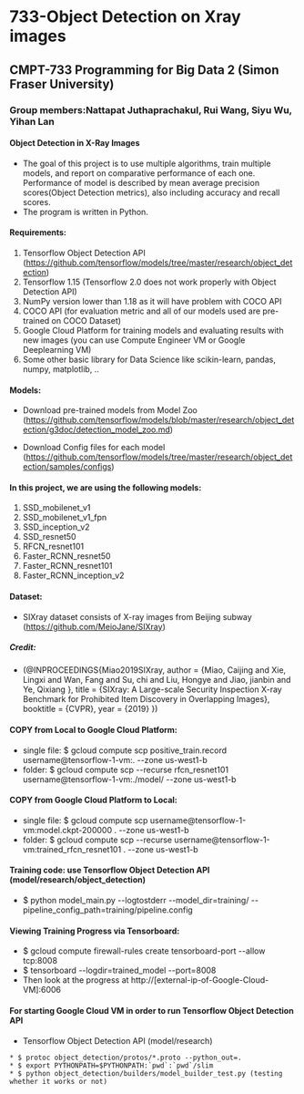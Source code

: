 # 733-Object Detection on Xray images
## CMPT-733 Programming for Big Data 2 (Simon Fraser University)
### Group members:Nattapat Juthaprachakul, Rui Wang, Siyu Wu, Yihan Lan

#### Object Detection in X-Ray Images
* The goal of this project is to use multiple algorithms, train multiple models, and report on comparative performance of each one. Performance of model is described by mean average precision scores(Object Detection metrics), also including accuracy and recall scores.
* The program is written in Python.

#### Requirements:
1. Tensorflow Object Detection API (https://github.com/tensorflow/models/tree/master/research/object_detection)
2. Tensorflow 1.15 (Tensorflow 2.0 does not work properly with Object Detection API)
3. NumPy version lower than 1.18 as it will have problem with COCO API
4. COCO API (for evaluation metric and all of our models used are pre-trained on COCO Dataset)
5. Google Cloud Platform for training models and evaluating results with new images (you can use Compute Engineer VM or Google Deeplearning VM)
6. Some other basic library for Data Science like scikin-learn, pandas, numpy, matplotlib, ..

#### Models:
* Download pre-trained models from Model Zoo (https://github.com/tensorflow/models/blob/master/research/object_detection/g3doc/detection_model_zoo.md)

* Download Config files for each model (https://github.com/tensorflow/models/tree/master/research/object_detection/samples/configs)

#### In this project, we are using the following models:
1. SSD_mobilenet_v1
2. SSD_mobilenet_v1_fpn
3. SSD_inception_v2
4. SSD_resnet50
5. RFCN_resnet101
6. Faster_RCNN_resnet50
7. Faster_RCNN_resnet101
8. Faster_RCNN_inception_v2

#### Dataset:
* SIXray dataset consists of X-ray images from Beijing subway (https://github.com/MeioJane/SIXray)
##### Credit:
* (@INPROCEEDINGS{Miao2019SIXray,
    author = {Miao, Caijing and Xie, Lingxi and Wan, Fang and Su, chi and Liu, Hongye and Jiao, jianbin and Ye, Qixiang },
    title = {SIXray: A Large-scale Security Inspection X-ray Benchmark for Prohibited Item Discovery in Overlapping Images},
    booktitle = {CVPR},
    year = {2019} })

#### COPY from Local to Google Cloud Platform:
* single file: $ gcloud compute scp positive_train.record username@tensorflow-1-vm:. --zone us-west1-b
* folder: $ gcloud compute scp --recurse rfcn_resnet101 username@tensorflow-1-vm:./model/ --zone us-west1-b

#### COPY from Google Cloud Platform to Local:
* single file: $ gcloud compute scp username@tensorflow-1-vm:model.ckpt-200000 . --zone us-west1-b
* folder: $ gcloud compute scp --recurse username@tensorflow-1-vm:trained_rfcn_resnet101 . --zone us-west1-b

#### Training code: use Tensorflow Object Detection API (model/research/object_detection)
* $ python model_main.py --logtostderr --model_dir=training/ --pipeline_config_path=training/pipeline.config

#### Viewing Training Progress via Tensorboard:
* $ gcloud compute firewall-rules create tensorboard-port --allow tcp:8008
* $ tensorboard --logdir=trained_model --port=8008
* Then look at the progress at http://[external-ip-of-Google-Cloud-VM]:6006

#### For starting Google Cloud VM in order to run Tensorflow Object Detection API
* Tensorflow Object Detection API (model/research)
```
* $ protoc object_detection/protos/*.proto --python_out=.
* $ export PYTHONPATH=$PYTHONPATH:`pwd`:`pwd`/slim
* $ python object_detection/builders/model_builder_test.py (testing whether it works or not)
```
